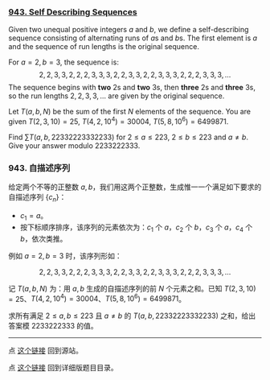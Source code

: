 ### [943. Self Describing Sequences](https://projecteuler.net/problem=943)

Given two unequal positive integers $a$ and $b$, we define a self-describing sequence consisting of alternating runs of $a$s and $b$s. The first element is $a$ and the sequence of run lengths is the original sequence.

For $a=2, b=3$, the sequence is: 
$$
2, 2, 3, 3, 2, 2, 2, 3, 3, 3, 2, 2, 3, 3, 2, 2, 3, 3, 3, 2, 2, 2, 3, 3, 3,...
$$
The sequence begins with **two** $2$s and **two** $3$s, then **three** $2$s and **three** $3$s, so the run lengths $2, 2, 3, 3, ...$ are given by the original sequence.

Let $T(a, b, N)$ be the sum of the first $N$ elements of the sequence. You are given $T(2,3,10) = 25$, $T(4,2,10^4) = 30004$, $T(5,8,10^6) = 6499871$.

Find $\sum T(a, b, 22332223332233)$ for $2 \le a \le 223$, $2 \le b \le 223$ and $a \neq b$. Give your answer modulo $2233222333$.

### 943. 自描述序列

给定两个不等的正整数 $a, b$，我们用这两个正整数，生成惟一一个满足如下要求的自描述序列 $\{c_n\}$：

- $c_1 = a$。
- 按下标顺序排序，该序列的元素依次为：$c_1$ 个 $a$，$c_2$ 个 $b$，$c_3$ 个 $a$，$c_4$ 个 $b$，依次类推。

例如 $a = 2, b = 3$ 时，该序列形如：

$$
2, 2, 3, 3, 2, 2, 2, 3, 3, 3, 2, 2, 3, 3, 2, 2, 3, 3, 3, 2, 2, 2, 3, 3, 3,...
$$

记 $T(a, b, N)$ 为：用 $a, b$ 生成的自描述序列的前 $N$ 个元素之和。已知 $T(2,3,10) = 25$、$T(4,2,10^4) = 30004$、$T(5,8,10^6) = 6499871$。

求所有满足 $2 \le a, b \le 223$ 且 $a \neq b$ 的 $T(a, b, 22332223332233)$ 之和，给出答案模 $2233222333$ 的值。

---

点 [这个链接](https://fsy-juruo.github.io/pe-chinese-translation/) 回到源站。

点 [这个链接](https://fsy-juruo.github.io/pe-chinese-translation/detailed_content_archives.html) 回到详细版题目目录。